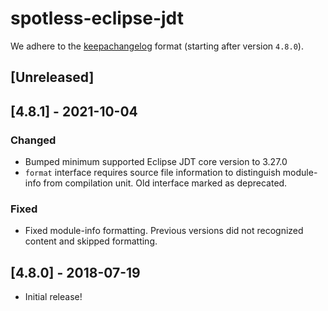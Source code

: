 # spotless-eclipse-jdt

We adhere to the [keepachangelog](https://keepachangelog.com/en/1.0.0/) format (starting after version `4.8.0`).

## [Unreleased]

## [4.8.1] - 2021-10-04
### Changed
* Bumped minimum supported Eclipse JDT core version to 3.27.0
* `format` interface requires source file information to distinguish module-info from compilation unit. Old interface marked as deprecated.
### Fixed
* Fixed module-info formatting. Previous versions did not recognized content and skipped formatting.

## [4.8.0] - 2018-07-19
* Initial release!
